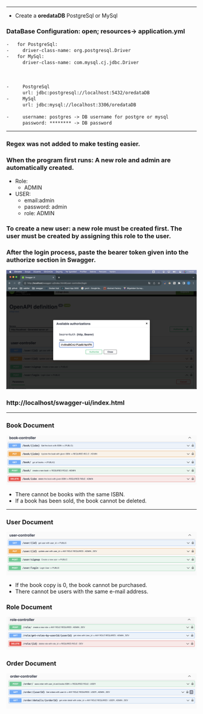 
---
- Create a **oredataDB** PostgreSql or MySql

### DataBase Configuration: open; resources-> application.yml
    -   for PostgreSql:    
    -     driver-class-name: org.postgresql.Driver
    -   for MySql:
          driver-class-name: com.mysql.cj.jdbc.Driver


 
    -     PostgreSql
          url: jdbc:postgresql://localhost:5432/oredataDB
    -     MySql
          url: jdbc:mysql://localhost:3306/oredataDB

    -     username: postgres -> DB username for postgre or mysql
          password: ******** -> DB password


---
### Regex was not added to make testing easier.
### When the program first runs: A new role and admin are automatically created.
- Role:
  - ADMIN
- USER:
  - email:admin
  - password: admin
  - role: ADMIN
### To create a new user: a new role must be created first. The user must be created by assigning this role to the user.
### After the login process, paste the bearer token given into the authorize section in Swagger.
<p align="center">
<img src="bearer.png">
</p>

### http://localhost/swagger-ui/index.html

---
### Book Document
<p align="center">
<img src="book.png">
</p>

- There cannot be books with the same ISBN.
- If a book has been sold, the book cannot be deleted.

---
### User Document
<p align="center">
<img src="user.png">
</p>

- If the book copy is 0, the book cannot be purchased.
- There cannot be users with the same e-mail address.

### Role Document
<p align="center">
<img src="role.png">
</p>

### Order Document
<p align="center">
<img src="order.png">
</p>